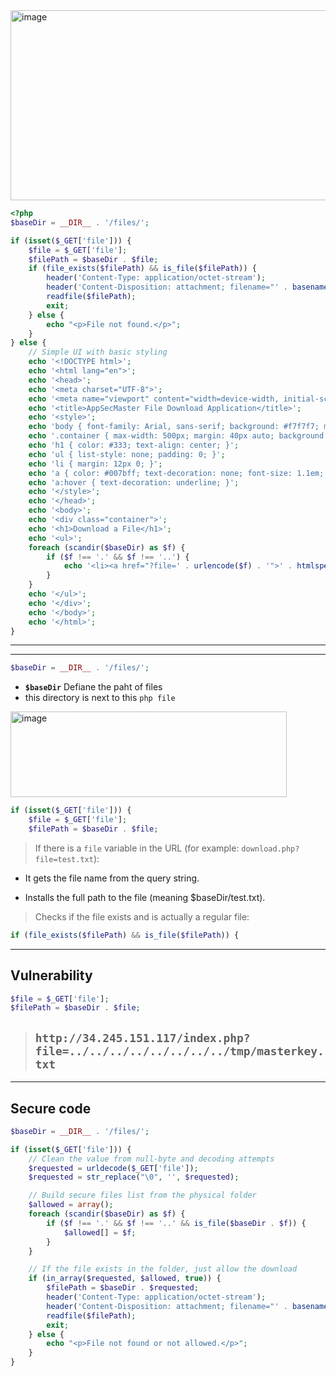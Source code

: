 
<img width="752" height="304" alt="image" src="https://github.com/user-attachments/assets/d0931d2f-0572-4db7-84ca-012c85c86c01" />

```php
<?php
$baseDir = __DIR__ . '/files/';

if (isset($_GET['file'])) {
    $file = $_GET['file'];
    $filePath = $baseDir . $file;
    if (file_exists($filePath) && is_file($filePath)) {
        header('Content-Type: application/octet-stream');
        header('Content-Disposition: attachment; filename="' . basename($file) . '"');
        readfile($filePath);
        exit;
    } else {
        echo "<p>File not found.</p>";
    }
} else {
    // Simple UI with basic styling
    echo '<!DOCTYPE html>';
    echo '<html lang="en">';
    echo '<head>';
    echo '<meta charset="UTF-8">';
    echo '<meta name="viewport" content="width=device-width, initial-scale=1.0">';
    echo '<title>AppSecMaster File Download Application</title>';
    echo '<style>';
    echo 'body { font-family: Arial, sans-serif; background: #f7f7f7; margin: 0; padding: 0; }';
    echo '.container { max-width: 500px; margin: 40px auto; background: #fff; border-radius: 8px; box-shadow: 0 2px 8px rgba(0,0,0,0.07); padding: 32px; }';
    echo 'h1 { color: #333; text-align: center; }';
    echo 'ul { list-style: none; padding: 0; }';
    echo 'li { margin: 12px 0; }';
    echo 'a { color: #007bff; text-decoration: none; font-size: 1.1em; }';
    echo 'a:hover { text-decoration: underline; }';
    echo '</style>';
    echo '</head>';
    echo '<body>';
    echo '<div class="container">';
    echo '<h1>Download a File</h1>';
    echo '<ul>';
    foreach (scandir($baseDir) as $f) {
        if ($f !== '.' && $f !== '..') {
            echo '<li><a href="?file=' . urlencode($f) . '">' . htmlspecialchars($f) . '</a></li>';
        }
    }
    echo '</ul>';
    echo '</div>';
    echo '</body>';
    echo '</html>';
}

```


---
---

```php
$baseDir = __DIR__ . '/files/';
```

- **`$baseDir`** Defiane the paht of files
- this directory is next to this `php file`

<img width="442" height="137" alt="image" src="https://github.com/user-attachments/assets/830ea794-0122-4ee5-8d51-2534931168ec" />

```php
if (isset($_GET['file'])) {
    $file = $_GET['file'];
    $filePath = $baseDir . $file;

```


> If there is a ``file`` variable in the URL (for example: ``download.php?file=test.txt``):

- It gets the file name from the query string.

- Installs the full path to the file (meaning $baseDir/test.txt).


> Checks if the file exists and is actually a regular file:

```php
if (file_exists($filePath) && is_file($filePath)) {
```

---


## Vulnerability  

```php
$file = $_GET['file'];
$filePath = $baseDir . $file;
```


> ## **`http://34.245.151.117/index.php?file=../../../../../../../../tmp/masterkey.txt`**




---

## Secure code

```php
$baseDir = __DIR__ . '/files/';

if (isset($_GET['file'])) {
    // Clean the value from null-byte and decoding attempts
    $requested = urldecode($_GET['file']);
    $requested = str_replace("\0", '', $requested);

    // Build secure files list from the physical folder
    $allowed = array();
    foreach (scandir($baseDir) as $f) {
        if ($f !== '.' && $f !== '..' && is_file($baseDir . $f)) {
            $allowed[] = $f;
        }
    }

    // If the file exists in the folder, just allow the download
    if (in_array($requested, $allowed, true)) {
        $filePath = $baseDir . $requested;
        header('Content-Type: application/octet-stream');
        header('Content-Disposition: attachment; filename="' . basename($requested) . '"');
        readfile($filePath);
        exit;
    } else {
        echo "<p>File not found or not allowed.</p>";
    }
}

```








